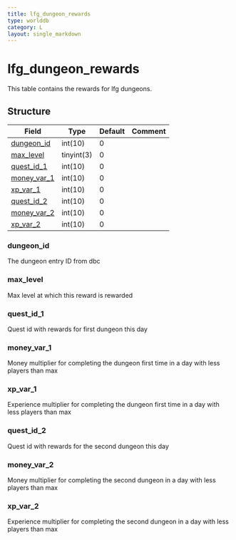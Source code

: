```yaml
---
title: lfg_dungeon_rewards
type: worlddb
category: L
layout: single_markdown
---
```


# lfg_dungeon_rewards
This table contains the rewards for lfg dungeons. 

## Structure

Field                                                                                     | Type       | Default | Comment
----------------------------------------------------------------------------------------- | ---------- | ------- | -------
[dungeon_id](#dungeon_id)   | int(10)    | 0       |        
[max_level](#max_level)     | tinyint(3) | 0       |        
[quest_id_1](#quest_id_1)   | int(10)    | 0       |        
[money_var_1](#money_var_1) | int(10)    | 0       |        
[xp_var_1](#xp_var_1)       | int(10)    | 0       |        
[quest_id_2](#quest_id_2)   | int(10)    | 0       |        
[money_var_2](#money_var_2) | int(10)    | 0       |        
[xp_var_2](#xp_var_2)       | int(10)    | 0       |        

### dungeon_id

The dungeon entry ID from dbc

### max_level

Max level at which this reward is rewarded

### quest_id_1

Quest id with rewards for first dungeon this day

### money_var_1

Money multiplier for completing the dungeon first time in a day with less players than max

### xp_var_1

Experience multiplier for completing the dungeon first time in a day with less players than max

### quest_id_2

Quest id with rewards for the second dungeon this day

### money_var_2

Money multiplier for completing the second dungeon in a day with less players than max

### xp_var_2

Experience multiplier for completing the second dungeon in a day with less players than max